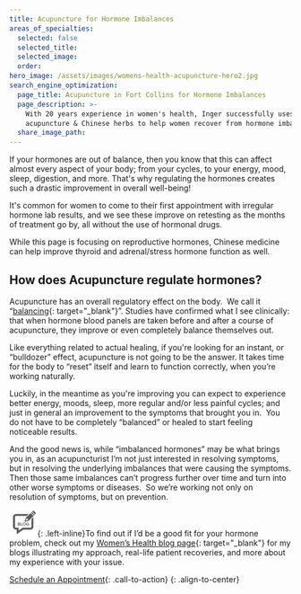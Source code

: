 ```yaml
---
title: Acupuncture for Hormone Imbalances
areas_of_specialties:
  selected: false
  selected_title:
  selected_image:
  order:
hero_image: /assets/images/womens-health-acupuncture-hero2.jpg
search_engine_optimization:
  page_title: Acupuncture in Fort Collins for Hormone Imbalances
  page_description: >-
    With 20 years experience in women's health, Inger successfully uses both
    acupuncture & Chinese herbs to help women recover from hormone imbalances.
  share_image_path:
---
```


If your hormones are out of balance, then you know that this can affect almost every aspect of your body; from your cycles, to your energy, mood, sleep, digestion, and more. That's why regulating the hormones creates such a drastic improvement in overall well-being!

It's common for women to come to their first appointment with irregular hormone lab results, and we see these improve on retesting as the months of treatment go by, all without the use of hormonal drugs.

While this page is focusing on reproductive hormones, Chinese medicine can help improve thyroid and adrenal/stress hormone function as well.

## How does Acupuncture regulate hormones?

Acupuncture has an overall regulatory effect on the body. &nbsp;We call it “[balancing](/2018/06/30/what-does-balance-actually-mean-in-the-acupuncture-clinic-how-to-know-if-youre-balanced-and-how-we-get-you-back-to-balance/){: target="_blank"}”. Studies have confirmed what I see clinically: that when hormone blood panels are taken before and after a course of acupuncture, they improve or even completely balance themselves out.

Like everything related to actual healing, if you're looking for an instant, or “bulldozer” effect, acupuncture is not going to be the answer. It takes time for the body to “reset” itself and learn to function correctly, when you’re working naturally. &nbsp;

Luckily, in the meantime as you're improving you can expect to experience better energy, moods, sleep, more regular and/or less painful cycles; and just in general an improvement to the symptoms that brought you in. &nbsp;You do not have to be completely “balanced” or healed to start feeling noticeable results.

And the good news is, while “imbalanced hormones” may be what brings you in, as an acupuncturist I’m not just interested in resolving symptoms, but in resolving the underlying imbalances that were causing the symptoms. Then those same imbalances can’t progress further over time and turn into other worse symptoms or diseases. &nbsp;So we’re working not only on resolution of symptoms, but on prevention.

![](/assets/images/icons/acupuncture-in-fort-collins-blog.jpg){: .left-inline}To find out if I’d be a good fit for your hormone problem, check out my&nbsp;[Women’s Health blog page](/blog/category/womens-health/){: target="_blank"} for my blogs illustrating my approach, real-life patient recoveries, and more about my experience with your issue.

[Schedule an Appointment](/make-an-appointment/){: .call-to-action}
{: .align-to-center}